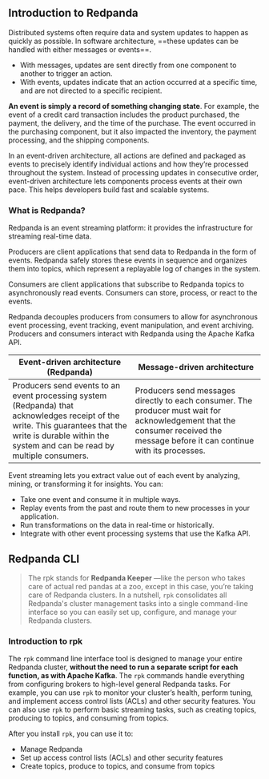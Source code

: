 ## Introduction to Redpanda

Distributed systems often require data and system updates to happen as quickly as possible. In software architecture, ==these updates can be handled with either messages or events==.

- With messages, updates are sent directly from one component to another to trigger an action.
- With events, updates indicate that an action occurred at a specific time, and are not directed to a specific recipient.

**An event is simply a record of something changing state**. For example, the event of a credit card transaction includes the product purchased, the payment, the delivery, and the time of the purchase. The event occurred in the purchasing component, but it also impacted the inventory, the payment processing, and the shipping components.

In an event-driven architecture, all actions are defined and packaged as events to precisely identify individual actions and how they’re processed throughout the system. Instead of processing updates in consecutive order, event-driven architecture lets components process events at their own pace. This helps developers build fast and scalable systems.

### What is Redpanda?

Redpanda is an event streaming platform: it provides the infrastructure for streaming real-time data.

Producers are client applications that send data to Redpanda in the form of events. Redpanda safely stores these events in sequence and organizes them into topics, which represent a replayable log of changes in the system.

Consumers are client applications that subscribe to Redpanda topics to asynchronously read events. Consumers can store, process, or react to the events.

Redpanda decouples producers from consumers to allow for asynchronous event processing, event tracking, event manipulation, and event archiving. Producers and consumers interact with Redpanda using the Apache Kafka API.

| Event-driven architecture (Redpanda)                                                                                                                                                                      | Message-driven architecture                                                                                                                                                     |
| --------------------------------------------------------------------------------------------------------------------------------------------------------------------------------------------------------- | ------------------------------------------------------------------------------------------------------------------------------------------------------------------------------- |
| Producers send events to an event processing system (Redpanda) that acknowledges receipt of the write. This guarantees that the write is durable within the system and can be read by multiple consumers. | Producers send messages directly to each consumer. The producer must wait for acknowledgement that the consumer received the message before it can continue with its processes. |

Event streaming lets you extract value out of each event by analyzing, mining, or transforming it for insights. You can:

- Take one event and consume it in multiple ways.
- Replay events from the past and route them to new processes in your application.
- Run transformations on the data in real-time or historically.
- Integrate with other event processing systems that use the Kafka API.

## Redpanda CLI

> The rpk stands for **Redpanda Keeper** —like the person who takes care of actual red pandas at a zoo, except in this case, you’re taking care of Redpanda clusters. In a nutshell, `rpk` consolidates all Redpanda's cluster management tasks into a single command-line interface so you can easily set up, configure, and manage your Redpanda clusters.

### Introduction to rpk

The `rpk` command line interface tool is designed to manage your entire Redpanda cluster, **without the need to run a separate script for each function, as with Apache Kafka**. The `rpk` commands handle everything from configuring brokers to high-level general Redpanda tasks. For example, you can use `rpk` to monitor your cluster’s health, perform tuning, and implement access control lists (ACLs) and other security features. You can also use `rpk` to perform basic streaming tasks, such as creating topics, producing to topics, and consuming from topics.

After you install `rpk`, you can use it to:

- Manage Redpanda
- Set up access control lists (ACLs) and other security features
- Create topics, produce to topics, and consume from topics